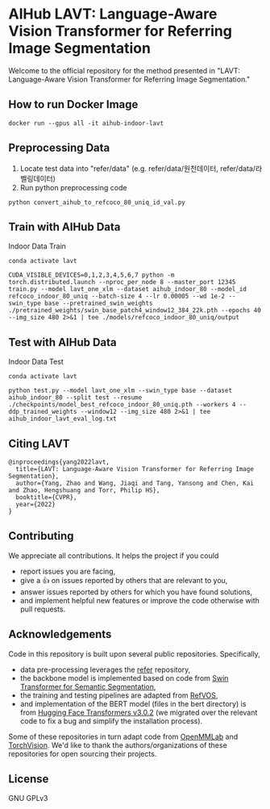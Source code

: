 # AIHub LAVT: Language-Aware Vision Transformer for Referring Image Segmentation
Welcome to the official repository for the method presented in
"LAVT: Language-Aware Vision Transformer for Referring Image Segmentation."


## How to run Docker Image
```
docker run --gpus all -it aihub-indoor-lavt
```

## Preprocessing Data
1. Locate test data into "refer/data" (e.g. refer/data/원천데이터, refer/data/라벨링데이터)
2. Run python preprocessing code
```
python convert_aihub_to_refcoco_80_uniq_id_val.py
```

## Train with AIHub Data
Indoor Data Train
```
conda activate lavt

CUDA_VISIBLE_DEVICES=0,1,2,3,4,5,6,7 python -m torch.distributed.launch --nproc_per_node 8 --master_port 12345 train.py --model lavt_one_xlm --dataset aihub_indoor_80 --model_id refcoco_indoor_80_uniq --batch-size 4 --lr 0.00005 --wd 1e-2 --swin_type base --pretrained_swin_weights ./pretrained_weights/swin_base_patch4_window12_384_22k.pth --epochs 40 --img_size 480 2>&1 | tee ./models/refcoco_indoor_80_uniq/output
```

## Test with AIHub Data
Indoor Data Test
```
conda activate lavt

python test.py --model lavt_one_xlm --swin_type base --dataset aihub_indoor_80 --split test --resume ./checkpoints/model_best_refcoco_indoor_80_uniq.pth --workers 4 --ddp_trained_weights --window12 --img_size 480 2>&1 | tee aihub_indoor_lavt_eval_log.txt 
```


## Citing LAVT
```
@inproceedings{yang2022lavt,
  title={LAVT: Language-Aware Vision Transformer for Referring Image Segmentation},
  author={Yang, Zhao and Wang, Jiaqi and Tang, Yansong and Chen, Kai and Zhao, Hengshuang and Torr, Philip HS},
  booktitle={CVPR},
  year={2022}
}
```


## Contributing
We appreciate all contributions.
It helps the project if you could
- report issues you are facing,
- give a :+1: on issues reported by others that are relevant to you,
- answer issues reported by others for which you have found solutions,
- and implement helpful new features or improve the code otherwise with pull requests.

## Acknowledgements
Code in this repository is built upon several public repositories.
Specifically,
* data pre-processing leverages the [refer](https://github.com/lichengunc/refer) repository,
* the backbone model is implemented based on code from [Swin Transformer for Semantic Segmentation](https://github.com/SwinTransformer/Swin-Transformer-Semantic-Segmentation),
* the training and testing pipelines are adapted from [RefVOS](https://github.com/miriambellver/refvos),
* and implementation of the BERT model (files in the bert directory) is from [Hugging Face Transformers v3.0.2](https://github.com/huggingface/transformers/tree/v3.0.2)
(we migrated over the relevant code to fix a bug and simplify the installation process).

Some of these repositories in turn adapt code from [OpenMMLab](https://github.com/open-mmlab) and [TorchVision](https://github.com/pytorch/vision).
We'd like to thank the authors/organizations of these repositories for open sourcing their projects.


## License
GNU GPLv3
